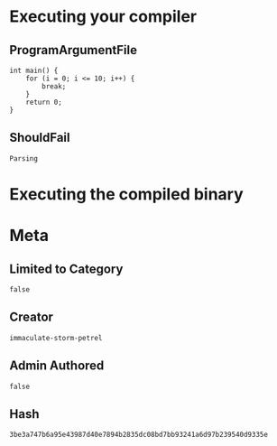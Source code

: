 # Executing your compiler

## ProgramArgumentFile

```
int main() {
	for (i = 0; i <= 10; i++) {
		break;
	}
	return 0;
}
```

## ShouldFail

```
Parsing
```

# Executing the compiled binary

# Meta

## Limited to Category

```
false
```

## Creator

```
immaculate-storm-petrel
```

## Admin Authored

```
false
```

## Hash

```
3be3a747b6a95e43987d40e7894b2835dc08bd7bb93241a6d97b239540d9335e
```
